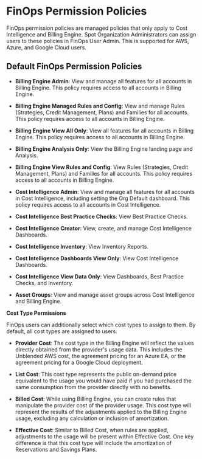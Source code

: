 <meta name="robots" content="noindex">

# FinOps Permission Policies

FinOps permission policies are managed policies that only apply to Cost Intelligence and Billing Engine. Spot Organization Administrators can assign users to these policies in FinOps User Admin. This is supported for AWS, Azure, and Google Cloud users.

## Default FinOps Permission Policies

* **Billing Engine Admin**: View and manage all features for all accounts in Billing Engine. This policy requires access to all accounts in Billing Engine.
  
* **Billing Engine Managed Rules and Config**: View and manage Rules (Strategies, Credit Management, Plans) and Families for all accounts. This policy requires access to all accounts in Billing Engine.
  
* **Billing Engine View All Only**: View all features for all accounts in Billing Engine. This policy requires access to all accounts in Billing Engine.
  
* **Billing Engine Analysis Only**: View the Billing Engine landing page and Analysis.
  
* **Billing Engine View Rules and Config**: View Rules (Strategies, Credit Management, Plans) and Families for all accounts. This policy requires access to all accounts in Billing Engine.
  
* **Cost Intelligence Admin**: View and manage all features for all accounts in Cost Intelligence, including setting the Org Default dashboard. This policy requires access to all accounts in Cost Intelligence.
  
* **Cost Intelligence Best Practice Checks**: View Best Practice Checks.
  
* **Cost Intelligence Creator**: View, create, and manage Cost Intelligence Dashboards.
  
* **Cost Intelligence Inventory**: View Inventory Reports.
  
* **Cost Intelligence Dashboards View Only**: View Cost Intelligence Dashboards.
  
* **Cost Intelligence View Data Only**: View Dashboards, Best Practice Checks, and Inventory.

* **Asset Groups**: View and manage asset groups across Cost Intelligence and Billing Engine.

**Cost Type Permissions** 

FinOps users can additionally select which cost types to assign to them. By default, all cost types are assigned to users. 

* **Provider Cost**: The cost type in the Billing Engine will reflect the values directly obtained from the provider's usage data. This includes the Unblended AWS cost, the agreement pricing for an Azure EA, or the agreement pricing for a Google Cloud deployment. 

* **List Cost**: This cost type represents the public on-demand price equivalent to the usage you would have paid if you had purchased the same consumption from the provider directly with no benefits. 

* **Billed Cost**: While using Billing Engine, you can create rules that manipulate the provider cost of the provider usage. This cost type will represent the results of the adjustments applied to the Billing Engine usage, excluding any calculation or inclusion of amortization.

* **Effective Cost**: Similar to Billed Cost, when rules are applied, adjustments to the usage will be present within Effective Cost. One key difference is that this cost type will include the amortization of Reservations and Savings Plans. 
